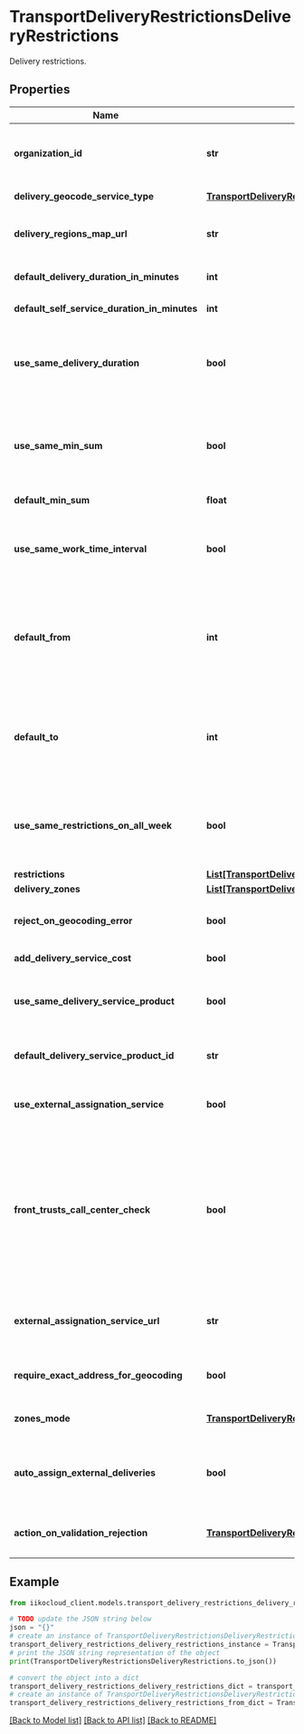 # TransportDeliveryRestrictionsDeliveryRestrictions

Delivery restrictions.

## Properties

Name | Type | Description | Notes
------------ | ------------- | ------------- | -------------
**organization_id** | **str** | Organization ID.                Can be obtained by &#x60;/organizations&#x60; operation. | 
**delivery_geocode_service_type** | [**TransportDeliveryRestrictionsDeliveryGeocodeServiceType**](TransportDeliveryRestrictionsDeliveryGeocodeServiceType.md) | Geocoding service type. | 
**delivery_regions_map_url** | **str** | Link to the map of delivery service regions. | 
**default_delivery_duration_in_minutes** | **int** | General standard of delivery time. | 
**default_self_service_duration_in_minutes** | **int** | Default pickup time. | 
**use_same_delivery_duration** | **bool** | Indication that all delivery points in all delivery zones use common delivery time limits. | 
**use_same_min_sum** | **bool** | Indication that all delivery points for all delivery zones use the total minimum order amount. | 
**default_min_sum** | **float** | Total minimum order amount. | 
**use_same_work_time_interval** | **bool** | Indication that all delivery points in all zones use common time limits. | 
**default_from** | **int** | The beginning of the interval of the total work time for all points and delivery zones,   in minutes from the beginning of the day. | 
**default_to** | **int** | End of the total work time interval for all points and delivery zones,   in minutes from the beginning of the day. | 
**use_same_restrictions_on_all_week** | **bool** | Indication that all delivery points in all zones use the same schedule for all days of the week. | 
**restrictions** | [**List[TransportDeliveryRestrictionsDeliveryRestrictionItem]**](TransportDeliveryRestrictionsDeliveryRestrictionItem.md) | Restrictions. | 
**delivery_zones** | [**List[TransportDeliveryRestrictionsDeliveryZone]**](TransportDeliveryRestrictionsDeliveryZone.md) | Delivery zones. | 
**reject_on_geocoding_error** | **bool** | Reject delivery if we could not geocode the address. | 
**add_delivery_service_cost** | **bool** | Add shipping cost to order. | 
**use_same_delivery_service_product** | **bool** | Indication that the cost is the same for all points of delivery. | 
**default_delivery_service_product_id** | **str** | Link to \&quot;delivery service payment\&quot;. | 
**use_external_assignation_service** | **bool** | Use external delivery distribution service. | 
**front_trusts_call_center_check** | **bool** | Indication whether or not to trust on the fronts the call center mapping restrictions from the call center  if the composition of the order has not changed since the last check. If true, then trust. | 
**external_assignation_service_url** | **str** | Address of external delivery distribution service. | 
**require_exact_address_for_geocoding** | **bool** | Require an exact geocoding address. | 
**zones_mode** | [**TransportDeliveryRestrictionsDeliveryRestrictionsMode**](TransportDeliveryRestrictionsDeliveryRestrictionsMode.md) | Delivery restrictions mode. | 
**auto_assign_external_deliveries** | **bool** | Automatically assigned delivery method based on cartography. | 
**action_on_validation_rejection** | [**TransportDeliveryRestrictionsActionOnValidationRejection**](TransportDeliveryRestrictionsActionOnValidationRejection.md) | Action on problems with auto-assignment. | 

## Example

```python
from iikocloud_client.models.transport_delivery_restrictions_delivery_restrictions import TransportDeliveryRestrictionsDeliveryRestrictions

# TODO update the JSON string below
json = "{}"
# create an instance of TransportDeliveryRestrictionsDeliveryRestrictions from a JSON string
transport_delivery_restrictions_delivery_restrictions_instance = TransportDeliveryRestrictionsDeliveryRestrictions.from_json(json)
# print the JSON string representation of the object
print(TransportDeliveryRestrictionsDeliveryRestrictions.to_json())

# convert the object into a dict
transport_delivery_restrictions_delivery_restrictions_dict = transport_delivery_restrictions_delivery_restrictions_instance.to_dict()
# create an instance of TransportDeliveryRestrictionsDeliveryRestrictions from a dict
transport_delivery_restrictions_delivery_restrictions_from_dict = TransportDeliveryRestrictionsDeliveryRestrictions.from_dict(transport_delivery_restrictions_delivery_restrictions_dict)
```
[[Back to Model list]](../README.md#documentation-for-models) [[Back to API list]](../README.md#documentation-for-api-endpoints) [[Back to README]](../README.md)


